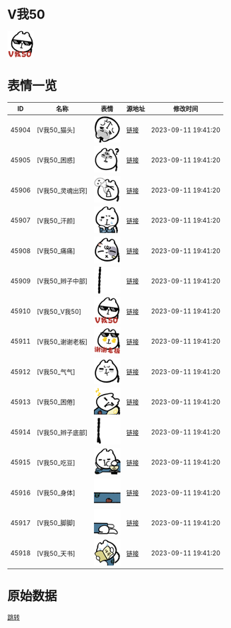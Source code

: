 # V我50

<img src="./cover.png" height="60" alt="cover" />

# 表情一览

|ID|名称|表情|源地址|修改时间|
|----|----|----|----|----|
|45904|[V我50_猫头]|<img src="./pic/045904_%5BV我50_猫头%5D.png" height="60" alt="猫头"/>|[链接](https://i0.hdslb.com/bfs/garb/8965b26366040c7f46d6e452c6a2dbef6f939e55.png)|2023-09-11 19:41:20|
|45905|[V我50_困惑]|<img src="./pic/045905_%5BV我50_困惑%5D.png" height="60" alt="困惑"/>|[链接](https://i0.hdslb.com/bfs/garb/9dcbc2abccf429f73513bceb4f8289fb49fea8c9.png)|2023-09-11 19:41:20|
|45906|[V我50_灵魂出窍]|<img src="./pic/045906_%5BV我50_灵魂出窍%5D.png" height="60" alt="灵魂出窍"/>|[链接](https://i0.hdslb.com/bfs/garb/894ea5c74393141efbc14fac523ba3a912ca1af3.png)|2023-09-11 19:41:20|
|45907|[V我50_汗颜]|<img src="./pic/045907_%5BV我50_汗颜%5D.png" height="60" alt="汗颜"/>|[链接](https://i0.hdslb.com/bfs/garb/efca9516823a5722d50298b1180f1c25a14ad019.png)|2023-09-11 19:41:20|
|45908|[V我50_痛痛]|<img src="./pic/045908_%5BV我50_痛痛%5D.png" height="60" alt="痛痛"/>|[链接](https://i0.hdslb.com/bfs/garb/51b512e7db2b8f4b63bf9eb18494a0356682ea93.png)|2023-09-11 19:41:20|
|45909|[V我50_辫子中部]|<img src="./pic/045909_%5BV我50_辫子中部%5D.png" height="60" alt="辫子中部"/>|[链接](https://i0.hdslb.com/bfs/garb/53a7b9fcca89cd31648650d59bdde8f96ae6a2a1.png)|2023-09-11 19:41:20|
|45910|[V我50_V我50]|<img src="./pic/045910_%5BV我50_V我50%5D.png" height="60" alt="V我50"/>|[链接](https://i0.hdslb.com/bfs/garb/369bf2c673c6014d1c09c388aaeb75f291693c7f.png)|2023-09-11 19:41:20|
|45911|[V我50_谢谢老板]|<img src="./pic/045911_%5BV我50_谢谢老板%5D.png" height="60" alt="谢谢老板"/>|[链接](https://i0.hdslb.com/bfs/garb/652534752ffcb8423e75d85e550fa3257b992eaf.png)|2023-09-11 19:41:20|
|45912|[V我50_气气]|<img src="./pic/045912_%5BV我50_气气%5D.png" height="60" alt="气气"/>|[链接](https://i0.hdslb.com/bfs/garb/b7500a81c5eca444d5a04de0106f140bccb3536b.png)|2023-09-11 19:41:20|
|45913|[V我50_困倦]|<img src="./pic/045913_%5BV我50_困倦%5D.png" height="60" alt="困倦"/>|[链接](https://i0.hdslb.com/bfs/garb/f3a8c2b69dc8d20c20bceafc10552999e16f1d42.png)|2023-09-11 19:41:20|
|45914|[V我50_辫子底部]|<img src="./pic/045914_%5BV我50_辫子底部%5D.png" height="60" alt="辫子底部"/>|[链接](https://i0.hdslb.com/bfs/garb/b4da0d8b62e46a9430e931c7377c99477cfe4a11.png)|2023-09-11 19:41:20|
|45915|[V我50_吃豆]|<img src="./pic/045915_%5BV我50_吃豆%5D.png" height="60" alt="吃豆"/>|[链接](https://i0.hdslb.com/bfs/garb/3f33e69c967d49ec8021f5a1cff338ba8c2ccae3.png)|2023-09-11 19:41:20|
|45916|[V我50_身体]|<img src="./pic/045916_%5BV我50_身体%5D.png" height="60" alt="身体"/>|[链接](https://i0.hdslb.com/bfs/garb/094beb63094254740a3698ebea0de4090192b01c.png)|2023-09-11 19:41:20|
|45917|[V我50_脚脚]|<img src="./pic/045917_%5BV我50_脚脚%5D.png" height="60" alt="脚脚"/>|[链接](https://i0.hdslb.com/bfs/garb/664e9bc7471971c8f1b1542c499e3f980ace29f4.png)|2023-09-11 19:41:20|
|45918|[V我50_天书]|<img src="./pic/045918_%5BV我50_天书%5D.png" height="60" alt="天书"/>|[链接](https://i0.hdslb.com/bfs/garb/08890fa751b42024b4c1c4db87c075c82a8d9356.png)|2023-09-11 19:41:20|

# 原始数据

[跳转](./raw.json)

